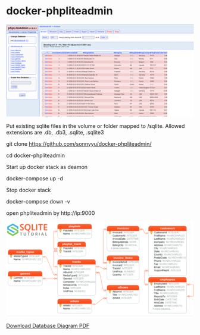 # docker-phpliteadmin

![Screenshot](resource/sqlite.png)

Put existing sqlite files in the volume or folder mapped to /sqlite. Allowed extensions are .db, .db3, .sqlite, .sqlite3

git clone https://github.com/sonnyyu/docker-phpliteadmin/

cd docker-phpliteadmin

Start up docker stack as deamon

docker-compose up -d

Stop docker stack

docker-compose down -v

open phpliteadmin by http://ip:9000

![Screenshot](resource/sqlitedb.png)

<a href="https://github.com/sonnyyu/docker-phpliteadmin/raw/main/resource/diagram.pdf" >Download Database Diagram PDF</a>
